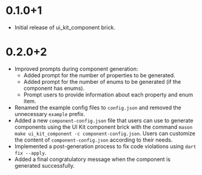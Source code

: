 # 0.1.0+1

- Initial release of ui_kit_component brick.

# 0.2.0+2

- Improved prompts during component generation:
  - Added prompt for the number of properties to be generated.
  - Added prompt for the number of enums to be generated (if the component has enums).
  - Prompt users to provide information about each property and enum item.
- Renamed the example config files to `config.json` and removed the unnecessary `example` prefix.
- Added a new `component-config.json` file that users can use to generate components using the UI Kit component brick with the command `mason make ui_kit_component -c component-config.json`. Users can customize the content of `component-config.json` according to their needs.
- Implemented a post-generation process to fix code violations using `dart fix --apply`.
- Added a final congratulatory message when the component is generated successfully.
